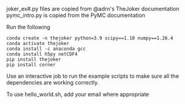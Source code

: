 joker_ex#.py files are copied from @adrn's TheJoker documentation
pymc_intro.py is copied from the PyMC documentation

Run the following
```
conda create -n thejoker python=3.9 scipy==1.10 numpy==1.26.4
conda activate thejoker
conda install -c anaconda gcc
conda install h5py netCDF4
pip install thejoker
pip install corner
```

Use an interactive job to run the example scripts to make sure all the dependencies are working correctly.

To use hello_world.sh, add your email where appropriate
